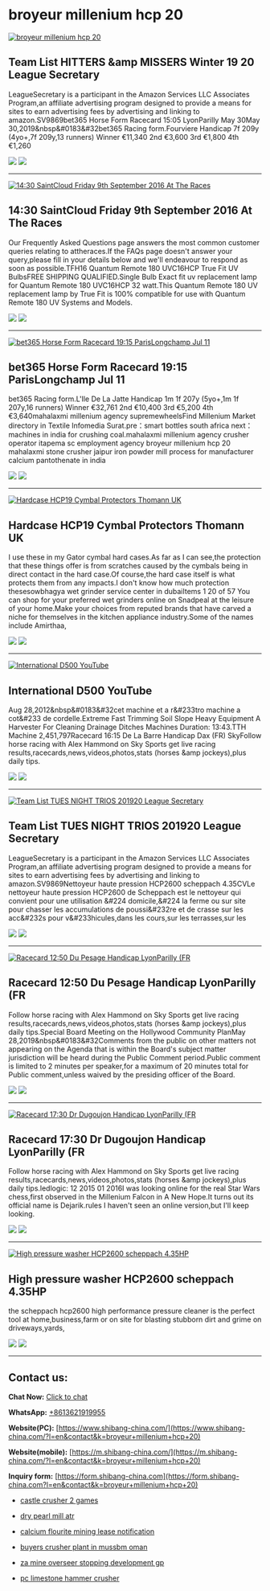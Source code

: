 # broyeur millenium hcp 20

<a href="https://swt.shibang-china.com/?l=en&img&k=broyeur+millenium+hcp+20" target="_blank">![broyeur millenium hcp 20](http://static.shibang-china.com/all-800x300/1341.jpg)</a>

## Team List HITTERS &amp MISSERS Winter 19 20 League Secretary
LeagueSecretary is a participant in the Amazon Services LLC Associates Program,an affiliate advertising program designed to provide a means for sites to earn advertising fees by advertising and linking to amazon.SV9869bet365 Horse Form Racecard 15:05 LyonParilly May 30May 30,2019&nbsp&#0183&#32bet365 Racing form.Fourviere Handicap 7f 209y (4yo+,7f 209y,13 runners) Winner €11,340 2nd €3,600 3rd €1,800 4th €1,260


<a href="https://whatsapp.shibangsoft.com/WhatsApp.php" target="_blank" title="WhatsApp">![](http://static.shibang-china.com/icon/whatsapp.png)</a> <a href="https://swt.shibang-china.com/?l=en&icon&k=broyeur+millenium+hcp+20" target="_blank">![](http://static.shibang-china.com/icon/chat-en.png)</a>

---

<a href="https://swt.shibang-china.com/?l=en&img&k=broyeur+millenium+hcp+20" target="_blank">![14:30 SaintCloud Friday 9th September 2016 At The Races](http://static.shibang-china.com/all-800x300/1443.jpg)</a>

## 14:30 SaintCloud Friday 9th September 2016 At The Races
Our Frequently Asked Questions page answers the most common customer queries relating to attheraces.If the FAQs page doesn't answer your query,please fill in your details below and we'll endeavour to respond as soon as possible.TFH16 Quantum Remote 180 UVC16HCP True Fit UV BulbsFREE SHIPPING QUALIFIED.Single Bulb Exact fit uv replacement lamp for Quantum Remote 180 UVC16HCP 32 watt.This Quantum Remote 180 UV replacement lamp by True Fit is 100% compatible for use with Quantum Remote 180 UV Systems and Models.


<a href="https://whatsapp.shibangsoft.com/WhatsApp.php" target="_blank" title="WhatsApp">![](http://static.shibang-china.com/icon/whatsapp.png)</a> <a href="https://swt.shibang-china.com/?l=en&icon&k=broyeur+millenium+hcp+20" target="_blank">![](http://static.shibang-china.com/icon/chat-en.png)</a>

---

<a href="https://swt.shibang-china.com/?l=en&img&k=broyeur+millenium+hcp+20" target="_blank">![bet365 Horse Form Racecard 19:15 ParisLongchamp Jul 11](http://static.shibang-china.com/all-800x300/891.jpg)</a>

## bet365 Horse Form Racecard 19:15 ParisLongchamp Jul 11
bet365 Racing form.L'Ile De La Jatte Handicap 1m 1f 207y (5yo+,1m 1f 207y,16 runners) Winner €32,761 2nd €10,400 3rd €5,200 4th €3,640mahalaxmi millenium agency supremewheelsFind Millenium Market directory in Textile Infomedia Surat.pre：smart bottles south africa next：machines in india for crushing coal.mahalaxmi millenium agency crusher operator itapema sc employment agency broyeur millenium hcp 20 mahalaxmi stone crusher jaipur iron powder mill process for manufacturer calcium pantothenate in india


<a href="https://whatsapp.shibangsoft.com/WhatsApp.php" target="_blank" title="WhatsApp">![](http://static.shibang-china.com/icon/whatsapp.png)</a> <a href="https://swt.shibang-china.com/?l=en&icon&k=broyeur+millenium+hcp+20" target="_blank">![](http://static.shibang-china.com/icon/chat-en.png)</a>

---

<a href="https://swt.shibang-china.com/?l=en&img&k=broyeur+millenium+hcp+20" target="_blank">![Hardcase HCP19 Cymbal Protectors Thomann UK](http://static.shibang-china.com/all-800x300/613.jpg)</a>

## Hardcase HCP19 Cymbal Protectors Thomann UK
I use these in my Gator cymbal hard cases.As far as I can see,the protection that these things offer is from scratches caused by the cymbals being in direct contact in the hard case.Of course,the hard case itself is what protects them from any impacts.I don't know how much protection thesesowbhagya wet grinder service center in dubaiItems 1 20 of 57 You can shop for your preferred wet grinders online on Snadpeal at the leisure of your home.Make your choices from reputed brands that have carved a niche for themselves in the kitchen appliance industry.Some of the names include Amirthaa,


<a href="https://whatsapp.shibangsoft.com/WhatsApp.php" target="_blank" title="WhatsApp">![](http://static.shibang-china.com/icon/whatsapp.png)</a> <a href="https://swt.shibang-china.com/?l=en&icon&k=broyeur+millenium+hcp+20" target="_blank">![](http://static.shibang-china.com/icon/chat-en.png)</a>

---

<a href="https://swt.shibang-china.com/?l=en&img&k=broyeur+millenium+hcp+20" target="_blank">![International D500 YouTube](http://static.shibang-china.com/all-800x300/973.jpg)</a>

## International D500 YouTube
Aug 28,2012&nbsp&#0183&#32cet machine et a r&#233tro machine a cot&#233 de cordelle.Extreme Fast Trimming Soil Slope Heavy Equipment A Harvester For Cleaning Drainage Ditches Machines Duration: 13:43.TTH Machine 2,451,797Racecard 16:15 De La Barre Handicap Dax (FR) SkyFollow horse racing with Alex Hammond on Sky Sports get live racing results,racecards,news,videos,photos,stats (horses &amp jockeys),plus daily tips.


<a href="https://whatsapp.shibangsoft.com/WhatsApp.php" target="_blank" title="WhatsApp">![](http://static.shibang-china.com/icon/whatsapp.png)</a> <a href="https://swt.shibang-china.com/?l=en&icon&k=broyeur+millenium+hcp+20" target="_blank">![](http://static.shibang-china.com/icon/chat-en.png)</a>

---

<a href="https://swt.shibang-china.com/?l=en&img&k=broyeur+millenium+hcp+20" target="_blank">![Team List TUES NIGHT TRIOS 201920 League Secretary](http://static.shibang-china.com/all-800x300/1182.jpg)</a>

## Team List TUES NIGHT TRIOS 201920 League Secretary
LeagueSecretary is a participant in the Amazon Services LLC Associates Program,an affiliate advertising program designed to provide a means for sites to earn advertising fees by advertising and linking to amazon.SV9869Nettoyeur haute pression HCP2600 scheppach 4.35CVLe nettoyeur haute pression HCP2600 de Scheppach est le nettoyeur qui convient pour une utilisation &#224 domicile,&#224 la ferme ou sur site pour chasser les accumulations de poussi&#232re et de crasse sur les acc&#232s pour v&#233hicules,dans les cours,sur les terrasses,sur les


<a href="https://whatsapp.shibangsoft.com/WhatsApp.php" target="_blank" title="WhatsApp">![](http://static.shibang-china.com/icon/whatsapp.png)</a> <a href="https://swt.shibang-china.com/?l=en&icon&k=broyeur+millenium+hcp+20" target="_blank">![](http://static.shibang-china.com/icon/chat-en.png)</a>

---

<a href="https://swt.shibang-china.com/?l=en&img&k=broyeur+millenium+hcp+20" target="_blank">![Racecard 12:50 Du Pesage Handicap LyonParilly (FR](http://static.shibang-china.com/all-800x300/246.jpg)</a>

## Racecard 12:50 Du Pesage Handicap LyonParilly (FR
Follow horse racing with Alex Hammond on Sky Sports get live racing results,racecards,news,videos,photos,stats (horses &amp jockeys),plus daily tips.Special Board Meeting on the Hollywood Community PlanMay 28,2019&nbsp&#0183&#32Comments from the public on other matters not appearing on the Agenda that is within the Board's subject matter jurisdiction will be heard during the Public Comment period.Public comment is limited to 2 minutes per speaker,for a maximum of 20 minutes total for Public comment,unless waived by the presiding officer of the Board.


<a href="https://whatsapp.shibangsoft.com/WhatsApp.php" target="_blank" title="WhatsApp">![](http://static.shibang-china.com/icon/whatsapp.png)</a> <a href="https://swt.shibang-china.com/?l=en&icon&k=broyeur+millenium+hcp+20" target="_blank">![](http://static.shibang-china.com/icon/chat-en.png)</a>

---

<a href="https://swt.shibang-china.com/?l=en&img&k=broyeur+millenium+hcp+20" target="_blank">![Racecard 17:30 Dr Dugoujon Handicap LyonParilly (FR](http://static.shibang-china.com/all-800x300/281.jpg)</a>

## Racecard 17:30 Dr Dugoujon Handicap LyonParilly (FR
Follow horse racing with Alex Hammond on Sky Sports get live racing results,racecards,news,videos,photos,stats (horses &amp jockeys),plus daily tips.ledlogic: 12 2015 01 2016I was looking online for the real Star Wars chess,first observed in the Millenium Falcon in A New Hope.It turns out its official name is Dejarik.rules I haven't seen an online version,but I'll keep looking.


<a href="https://whatsapp.shibangsoft.com/WhatsApp.php" target="_blank" title="WhatsApp">![](http://static.shibang-china.com/icon/whatsapp.png)</a> <a href="https://swt.shibang-china.com/?l=en&icon&k=broyeur+millenium+hcp+20" target="_blank">![](http://static.shibang-china.com/icon/chat-en.png)</a>

---

<a href="https://swt.shibang-china.com/?l=en&img&k=broyeur+millenium+hcp+20" target="_blank">![High pressure washer HCP2600 scheppach 4.35HP](http://static.shibang-china.com/all-800x300/125.jpg)</a>

## High pressure washer HCP2600 scheppach 4.35HP
the scheppach hcp2600 high performance pressure cleaner is the perfect tool at home,business,farm or on site for blasting stubborn dirt and grime on driveways,yards,

<a href="https://whatsapp.shibangsoft.com/WhatsApp.php" target="_blank" title="WhatsApp">![](http://static.shibang-china.com/icon/whatsapp.png)</a> <a href="https://swt.shibang-china.com/?l=en&icon&k=broyeur+millenium+hcp+20" target="_blank">![](http://static.shibang-china.com/icon/chat-en.png)</a>

---
## Contact us:

**Chat Now:** [Click to chat](https://swt.shibang-china.com?l=en&contact&k=broyeur+millenium+hcp+20)

**WhatsApp:**  [+8613621919955](https://whatsapp.shibangsoft.com/WhatsApp.php)

**Website(PC):** [https://www.shibang-china.com/](https://www.shibang-china.com/?l=en&contact&k=broyeur+millenium+hcp+20)

**Website(mobile):** [https://m.shibang-china.com/](https://m.shibang-china.com/?l=en&contact&k=broyeur+millenium+hcp+20)

**Inquiry form:** [https://form.shibang-china.com](https://form.shibang-china.com?l=en&contact&k=broyeur+millenium+hcp+20)

* [castle crusher 2 games](../124/castle%20crusher%202%20games.md)

* [dry pearl mill atr](../117/dry%20pearl%20mill%20atr.md)

* [calcium flourite mining lease notification](../114/calcium%20flourite%20mining%20lease%20notification.md)

* [buyers crusher plant in mussbm oman](../116/buyers%20crusher%20plant%20in%20mussbm%20oman.md)

* [za mine overseer stopping development gp](../116/za%20mine%20overseer%20stopping%20development%20gp.md)

* [pc limestone hammer crusher](../120/pc%20limestone%20hammer%20crusher.md)